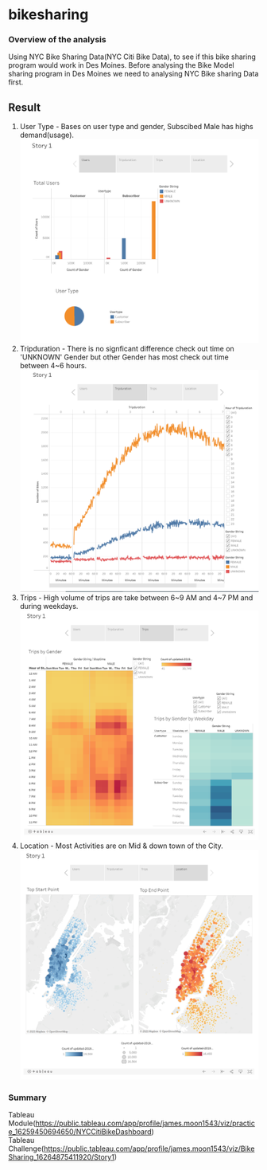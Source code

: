 # bikesharing
### Overview of the analysis
Using NYC Bike Sharing Data(NYC Citi Bike Data), to see if this bike sharing program would work in Des Moines. Before analysing the Bike Model sharing program in Des Moines we need to analysing NYC Bike sharing Data first. 

## Result
1. User Type - Bases on user type and gender, Subscibed Male has highs demand(usage). 
![Users](https://github.com/jamesmoonusa/bikesharing/blob/main/Users.PNG)
2. Tripduration - There is no signficant difference check out time on 'UNKNOWN' Gender but other Gender has most check out time between 4~6 hours.
![Tripduration](https://github.com/jamesmoonusa/bikesharing/blob/main/Tripduration.PNG)
3. Trips - High volume of trips are take between 6~9 AM and 4~7 PM and during weekdays.
![Trips](https://github.com/jamesmoonusa/bikesharing/blob/main/Trips.PNG)
4. Location - Most Activities are on Mid & down town of the City. 
![Location](https://github.com/jamesmoonusa/bikesharing/blob/main/Location.PNG)



### Summary













Tableau Module(https://public.tableau.com/app/profile/james.moon1543/viz/practice_16259450694650/NYCCitiBikeDashboard)\
Tableau Challenge(https://public.tableau.com/app/profile/james.moon1543/viz/BikeSharing_16264875411920/Story1)
